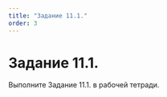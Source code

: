 ```yaml
---
title: "Задание 11.1."
order: 3
---
```


# Задание 11.1.

Выполните Задание 11.1. в рабочей тетради.